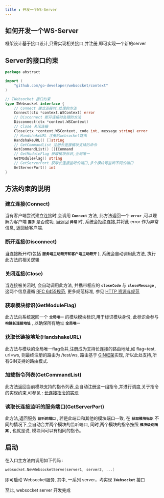 ```yaml
---
title : 开发一个WS-Server
---
```


## 如何开发一个WS-Server

框架设计基于接口设计,只需实现相关接口,并注册,即可实现一个新的server

## Server的接口约束

```go
package abstract

import (
    "github.com/go-developer/websocket/context"
)

// IWebsocket 接口约束
type IWebsocket interface {
    // Connect 建立连接时,处理的方法
    Connect(ctx *context.WSContext) error
    // Disconnect 断开连接时处理的方法
    Disconnect(ctx *context.WSContext)
    // Close 关闭连接
    Close(ctx *context.WSContext, code int, message string) error
    // HandshakeURL 注册的websocket路由
    HandshakeURL() []string
    // GetCommandList 注册长连接模块支持的命令
    GetCommandList() []ICommand
    // GetModuleFlag 获取模块标识,全局唯一
    GetModuleFlag() string
    // GetServerPort 获取长连接监听的端口,多个模块可监听不同的端口
    GetServerPort() int
}
```

## 方法约束的说明

### 建立连接(Connect)

当有客户端尝试建立连接时,会调用  **`Connect`** 方法, 此方法返回一个  **`error`** ,可以理解为客户端  **`握手`** 是否成功, 当返回  **`异常`** 时, 系统会拒绝连接,并将此 error 作为异常信息, 返回给客户端.

### 断开连接(Disconnect)

当连接断开时(包括  **`服务端主动断开和客户端主动断开`** ), 系统会自动调用此方法, 执行此方法的相关逻辑

### 关闭连接(Close)

当连接被关闭时, 会自动调用此方法, 并携带相应的  **`closeCode`** 与  **`closeMessage`** , 这两个信息遵循 [RFC 6455规范](https://tools.ietf.org/html/rfc6455#section-7.4.1), 更多规范标准, 参见 [HTTP 资源与规范](https://developer.mozilla.org/zh-CN/docs/Web/HTTP/Resources_and_specifications)

### 获取模块标识(GetModuleFlag)

此方法向系统返回一个 **`全局唯一`** 的模块模块标识,用于标识模块身份, 此标识会参与  **`构建长连接地址`** , 以确保所有地址 **`全局唯一`**

### 获取长链接地址(HandshakeURL)

此方法与模块的全局唯一flag合并,注册成为支持长连接的路由地址,如 flag=test, url=ws, 则最终注册的路由为 /test/ws, 路由基于 [GIN框架](https://github.com/gin-gonic/gin)实现, 所以此处支持,所有GIN支持的路由模式.

### 加载指令列表(GetCommandList)

此方法返回当前模块支持的指令列表,会自动注册这一组指令,并进行调度,关于指令的实现约束,可参见 : [长连接指令的实现](http://www.baidu.com)

### 读取长连接监听的服务端口(GetServerPort)

此方法,返回服务 **`监听的端口`** , 若是此端口和其他的模块端口一致, 在  **`获取模块标识`** 不同的情况下,会自动合并两个模块的监听端口, 同时,两个模块的指令按照  **`模块级别隔离`** , 也就是说, 模块间可以有相同的指令。

## 启动

在入口主方法内调用如下代码 :

```go
websocket.NewWebsocketServe(server1, server2, ...)
```

即可启动 Websocket服务, 其中, 一系列 server，均实现  **`IWebsocket`** 接口

至此, websocket server 开发完成
